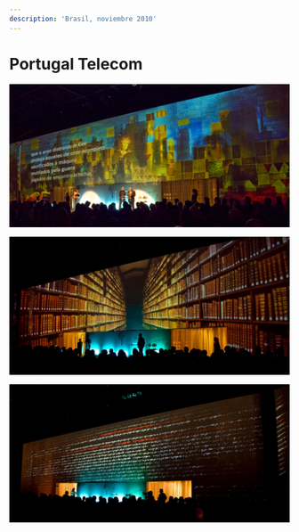 ```yaml
---
description: 'Brasil, noviembre 2010'
---
```


# Portugal Telecom

![](../../../.gitbook/assets/mf-2010-11-br-portugal-telecom-premio-literatura-02.jpg)

![](../../../.gitbook/assets/mf-2010-11-br-portugal-telecom-premio-literatura-03.jpeg)

![](../../../.gitbook/assets/mf-2010-11-br-portugal-telecom-premio-literatura-01.jpeg)

